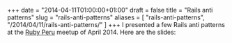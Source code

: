 +++
date = "2014-04-11T01:00:00+01:00"
draft = false
title = "Rails anti patterns"
slug = "rails-anti-patterns"
aliases = [
	"rails-anti-patterns",
  "/2014/04/11/rails-anti-patterns/"
]
+++
I presented a few Rails anti patterns at the [Ruby Peru](http://ruby.pe/) meetup of April 2014. Here are the slides:

<script async class="speakerdeck-embed" data-id="4ed4cd10a32801311a754eb53c3a6292" data-ratio="1.33159947984395" src="//speakerdeck.com/assets/embed.js"></script>
